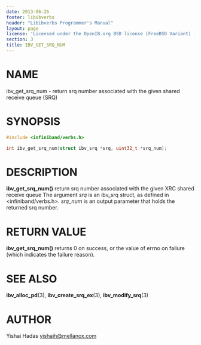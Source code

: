 ```yaml
---
date: 2013-06-26
footer: libibverbs
header: "Libibverbs Programmer's Manual"
layout: page
license: 'Licensed under the OpenIB.org BSD license (FreeBSD Variant) - See COPYING.md'
section: 3
title: IBV_GET_SRQ_NUM
---
```


# NAME

ibv_get_srq_num  - return srq number associated with the given shared receive
queue (SRQ)

# SYNOPSIS

```c
#include <infiniband/verbs.h>

int ibv_get_srq_num(struct ibv_srq *srq, uint32_t *srq_num);
```

# DESCRIPTION

**ibv_get_srq_num()** return srq number associated with the given XRC shared
receive queue The argument *srq* is an ibv_srq struct, as defined in
<infiniband/verbs.h>. *srq_num* is an output parameter that holds the returned
srq number.


# RETURN VALUE

**ibv_get_srq_num()** returns 0 on success, or the value of errno on failure
(which indicates the failure reason).

# SEE ALSO

**ibv_alloc_pd**(3),
**ibv_create_srq_ex**(3),
**ibv_modify_srq**(3)

# AUTHOR

Yishai Hadas <yishaih@mellanox.com>
